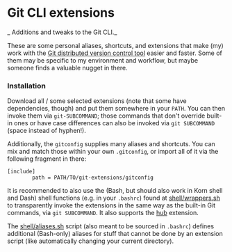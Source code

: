 # Git CLI extensions

_ Additions and tweaks to the Git CLI._

These are some personal aliases, shortcuts, and extensions that make (my) work with the [Git distributed version control tool](https://git-scm.com/) easier and faster. Some of them may be specific to my environment and workflow, but maybe someone finds a valuable nugget in there.

### Installation

Download all / some selected extensions (note that some have dependencies, though) and put them somewhere in your `PATH`. You can then invoke them via `git-SUBCOMMAND`; those commands that don't override built-in ones or have case differences can also be invoked via `git SUBCOMMAND` (space instead of hyphen!).

Additionally, the `gitconfig` supplies many aliases and shortcuts. You can mix and match those within your own `.gitconfig`, or import all of it via the following fragment in there:

    [include]
            path = PATH/TO/git-extensions/gitconfig

It is recommended to also use the (Bash, but should also work in Korn shell and Dash) shell functions (e.g. in your `.bashrc`) found at [shell/wrappers.sh](shell/wrappers.sh) to transparently invoke the extensions in the same way as the built-in Git commands, via `git SUBCOMMAND`. It also supports the [hub](https://github.com/github/hub) extension.

The [shell/aliases.sh](shell/aliases.sh) script (also meant to be sourced in `.bashrc`) defines additional (Bash-only) aliases for stuff that cannot be done by an extension script (like automatically changing your current directory).
